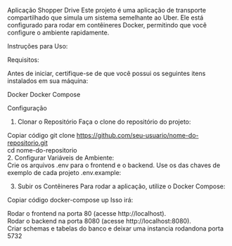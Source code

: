 Aplicação Shopper Drive
Este projeto é uma aplicação de transporte compartilhado que simula um sistema semelhante ao Uber. Ele está configurado para rodar em contêineres Docker, permitindo que você configure o ambiente rapidamente.

Instruções para Uso: 

Requisitos: 

Antes de iniciar, certifique-se de que você possui os seguintes itens instalados em sua máquina:

Docker
Docker Compose

Configuração
1. Clonar o Repositório
Faça o clone do repositório do projeto: <br/>

Copiar código
git clone https://github.com/seu-usuario/nome-do-repositorio.git <br/>
cd nome-do-repositorio <br/> 
2. Configurar Variáveis de Ambiente: <br/>
Crie os arquivos .env para o frontend e o backend. Use os das chaves de exemplo de cada projeto .env.example:<br/>

3. Subir os Contêineres
Para rodar a aplicação, utilize o Docker Compose:

Copiar código
docker-compose up 
Isso irá:

Rodar o frontend na porta 80 (acesse http://localhost).<br/>
Rodar o backend na porta 8080 (acesse http://localhost:8080). <br/>
Criar schemas e tabelas do banco e deixar uma instancia rodandona porta 5732
